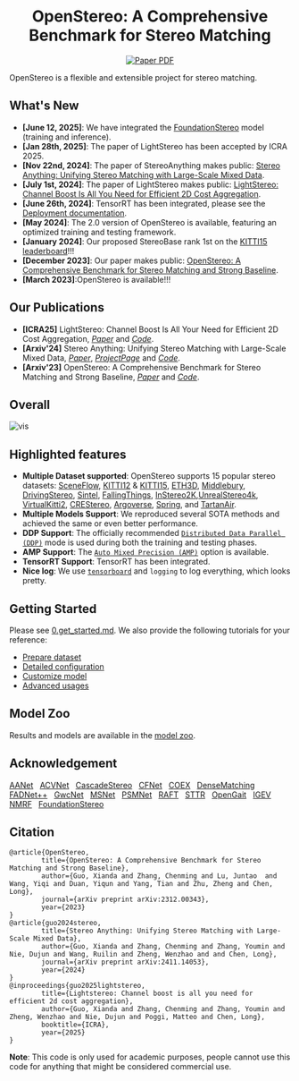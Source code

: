 <div align="center">
<!-- PROJECT LOGO -->
<h1 align="center">OpenStereo: A Comprehensive Benchmark for Stereo Matching</h1>
<a href="https://arxiv.org/abs/2312.00343"><img src='https://img.shields.io/badge/arXiv-OpenStereo-red' alt='Paper PDF'></a> 
</div>



OpenStereo is a flexible and extensible project for stereo matching.

## What's New
- **[June 12, 2025]**: We have integrated the [FoundationStereo](https://arxiv.org/abs/2501.09898) model (training and inference).
- **[Jan 28th, 2025]**: The paper of LightStereo has been accepted by ICRA 2025.
- **[Nov 22nd, 2024]**: The paper of StereoAnything makes public: [Stereo Anything: Unifying Stereo Matching with Large-Scale Mixed Data](https://arxiv.org/abs/2411.14053).
- **[July 1st, 2024]**: The paper of LightStereo makes public: [LightStereo: Channel Boost Is All You Need for Efficient 2D Cost Aggregation](https://arxiv.org/abs/2406.19833).
- **[June 26th, 2024]**: TensorRT has been integrated, please see the [Deployment documentation](deploy/README.md).
- **[May 2024]**: The 2.0 version of OpenStereo is available, featuring an optimized training and testing framework.
- **[January 2024]**: Our proposed StereoBase rank 1st on the [KITTI15 leaderboard](https://www.cvlibs.net/datasets/kitti/eval_scene_flow.php?benchmark=stereo)!!!
- **[December 2023]**: Our paper makes public: [OpenStereo: A Comprehensive Benchmark for Stereo Matching and Strong Baseline](https://arxiv.org/abs/2312.00343).
- **[March 2023]**:OpenStereo is available!!!

## Our Publications
- **[ICRA25]** LightStereo: Channel Boost Is All Your Need for Efficient 2D Cost Aggregation, [*Paper*](https://arxiv.org/abs/2406.19833) and [*Code*](stereo/modeling/models/lightstereo).
- **[Arxiv'24]** Stereo Anything: Unifying Stereo Matching with Large-Scale Mixed Data, [*Paper*](https://arxiv.org/abs/2411.14053), [*ProjectPage*](https://xiandaguo.net/StereoAnything/) and [*Code*](docs/StereoAnything.md).
- **[Arxiv'23]** OpenStereo: A Comprehensive Benchmark for Stereo Matching and Strong Baseline,  [*Paper*](https://arxiv.org/abs/2312.00343) and [*Code*](cfgs/).

## Overall
![vis](misc/OpenStereo.png)
  
## Highlighted features
- **Multiple Dataset supported**: OpenStereo supports 15 popular stereo datasets: [SceneFlow](data/SceneFlow/README.md), [KITTI12](data/KITTI12/README.md) & [KITTI15](data/KITTI15/README.md), 
 [ETH3D](data/ETH3D/README.md), [Middlebury](data/Middlebury/README.md), [DrivingStereo](data/DrivingStereo/README.md), [Sintel](data/Sintel/README.md), [FallingThings](data/FallingThings/README.md), [InStereo2K](data/InStereo2K/README.md),[UnrealStereo4k](data/UnrealStereo4k/README.md), [VirtualKitti2](data/VirtualKitti2/README.md), [CREStereo](data/CREStereo/README.md), [Argoverse](data/Argoverse/README.md), [Spring](data/Spring/README.md), and [TartanAir](data/TartanAir/README.md).
- **Multiple Models Support**: We reproduced several SOTA methods and achieved the same or even better performance. 
- **DDP Support**: The officially recommended [`Distributed Data Parallel (DDP)`](https://pytorch.org/tutorials/intermediate/ddp_tutorial.html) mode is used during both the training and testing phases.
- **AMP Support**: The [`Auto Mixed Precision (AMP)`](https://pytorch.org/tutorials/recipes/recipes/amp_recipe.html?highlight=amp) option is available.
- **TensorRT Support**: TensorRT has been integrated.
- **Nice log**: We use [`tensorboard`](https://pytorch.org/docs/stable/tensorboard.html) and `logging` to log everything, which looks pretty.


## Getting Started

Please see [0.get_started.md](docs/0.get_started.md). We also provide the following tutorials for your reference:
- [Prepare dataset](docs/2.prepare_dataset.md)
- [Detailed configuration](docs/3.detailed_config.md)
- [Customize model](docs/4.how_to_create_your_model.md)
- [Advanced usages](docs/5.advanced_usages.md) 

## Model Zoo
Results and models are available in the [model zoo](docs/1.model_zoo.md).


## Acknowledgement
[AANet](https://github.com/haofeixu/aanet) &nbsp; [ACVNet](https://github.com/gangweiX/ACVNet) &nbsp; [CascadeStereo](https://github.com/alibaba/cascade-stereo) &nbsp; [CFNet](https://github.com/gallenszl/CFNet) &nbsp; [COEX](https://github.com/antabangun/coex) &nbsp; [DenseMatching](https://github.com/DeepMotionAIResearch/DenseMatchingBenchmark) &nbsp; [FADNet++](https://github.com/HKBU-HPML/FADNet/tree/fadnet-pp) &nbsp; [GwcNet](https://github.com/xy-guo/GwcNet) &nbsp; [MSNet](https://github.com/cogsys-tuebingen/mobilestereonet) &nbsp; [PSMNet](https://github.com/JiaRenChang/PSMNet) &nbsp; [RAFT](https://github.com/princeton-vl/RAFT-Stereo) &nbsp; [STTR](https://github.com/mli0603/stereo-transformer) &nbsp; [OpenGait](https://github.com/ShiqiYu/OpenGait) &nbsp; [IGEV](https://github.com/gangweiX/IGEV/tree/main/IGEV-Stereo) &nbsp; [NMRF](https://github.com/aeolusguan/NMRF) &nbsp; [FoundationStereo](https://github.com/NVlabs/FoundationStereo) &nbsp;

## Citation
```
@article{OpenStereo,
        title={OpenStereo: A Comprehensive Benchmark for Stereo Matching and Strong Baseline},
        author={Guo, Xianda and Zhang, Chenming and Lu, Juntao  and Wang, Yiqi and Duan, Yiqun and Yang, Tian and Zhu, Zheng and Chen, Long},
        journal={arXiv preprint arXiv:2312.00343},
        year={2023}
}
@article{guo2024stereo,
        title={Stereo Anything: Unifying Stereo Matching with Large-Scale Mixed Data},
        author={Guo, Xianda and Zhang, Chenming and Zhang, Youmin and Nie, Dujun and Wang, Ruilin and Zheng, Wenzhao and and Chen, Long},
        journal={arXiv preprint arXiv:2411.14053},
        year={2024}
}
@inproceedings{guo2025lightstereo,
        title={Lightstereo: Channel boost is all you need for efficient 2d cost aggregation},
        author={Guo, Xianda and Zhang, Chenming and Zhang, Youmin and Zheng, Wenzhao and Nie, Dujun and Poggi, Matteo and Chen, Long},
        booktitle={ICRA},
        year={2025}
}
```
**Note**: This code is only used for academic purposes, people cannot use this code for anything that might be considered commercial use.
